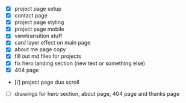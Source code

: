 - [x] project page setup
- [x] contact page
- [x] project page styling
- [x] project page mobile
- [x] viewtransition stuff
- [x] card layer effect on main page
- [x] about me page copy
- [x] fill out md files for projects
- [x] fix hero landing section (new text or something else)
- [x] 404 page
- [/] project page duo scroll
- [ ] drawings for hero section, about page, 404 page and thanks page
